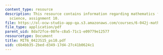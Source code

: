 ```yaml
---
content_type: resource
description: This resource contains information regarding mathematics for computer
  science, assignment 10.
file: https://ol-ocw-studio-app-qa.s3.amazonaws.com/courses/6-042j-mathematics-for-computer-science-spring-2015/c6b4bb352bedd34917d427c41b0624c1_MIT6_042JS15_ps10.pdf
file_type: application/pdf
parent_uid: 8da72fce-08fe-c8a5-71c1-e09779e12577
resourcetype: Document
title: MIT6_042JS15_ps10.pdf
uid: c6b4bb35-2bed-d349-17d4-27c41b0624c1
---
```

